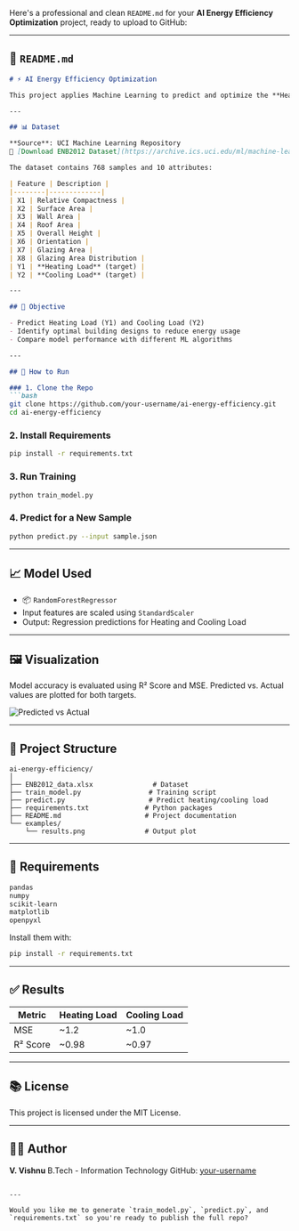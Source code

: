 Here's a professional and clean `README.md` for your **AI Energy Efficiency Optimization** project, ready to upload to GitHub:

---

## 📘 `README.md`

````markdown
# ⚡ AI Energy Efficiency Optimization

This project applies Machine Learning to predict and optimize the **Heating Load (HL)** and **Cooling Load (CL)** of buildings based on architectural and environmental parameters. It uses the Energy Efficiency dataset from the UCI Machine Learning Repository.

---

## 📊 Dataset

**Source**: UCI Machine Learning Repository  
🔗 [Download ENB2012 Dataset](https://archive.ics.uci.edu/ml/machine-learning-databases/00242/ENB2012_data.xlsx)

The dataset contains 768 samples and 10 attributes:

| Feature | Description |
|--------|-------------|
| X1 | Relative Compactness |
| X2 | Surface Area |
| X3 | Wall Area |
| X4 | Roof Area |
| X5 | Overall Height |
| X6 | Orientation |
| X7 | Glazing Area |
| X8 | Glazing Area Distribution |
| Y1 | **Heating Load** (target) |
| Y2 | **Cooling Load** (target) |

---

## 🧠 Objective

- Predict Heating Load (Y1) and Cooling Load (Y2)
- Identify optimal building designs to reduce energy usage
- Compare model performance with different ML algorithms

---

## 🚀 How to Run

### 1. Clone the Repo
```bash
git clone https://github.com/your-username/ai-energy-efficiency.git
cd ai-energy-efficiency
````

### 2. Install Requirements

```bash
pip install -r requirements.txt
```

### 3. Run Training

```bash
python train_model.py
```

### 4. Predict for a New Sample

```bash
python predict.py --input sample.json
```

---

## 📈 Model Used

* 📦 `RandomForestRegressor`
* Input features are scaled using `StandardScaler`
* Output: Regression predictions for Heating and Cooling Load

---

## 🖼️ Visualization

Model accuracy is evaluated using R² Score and MSE.
Predicted vs. Actual values are plotted for both targets.

![Predicted vs Actual](examples/results.png)

---

## 📁 Project Structure

```
ai-energy-efficiency/
│
├── ENB2012_data.xlsx               # Dataset
├── train_model.py                 # Training script
├── predict.py                     # Predict heating/cooling load
├── requirements.txt              # Python packages
├── README.md                     # Project documentation
└── examples/
    └── results.png               # Output plot
```

---

## 📌 Requirements

```txt
pandas
numpy
scikit-learn
matplotlib
openpyxl
```

Install them with:

```bash
pip install -r requirements.txt
```

---

## ✅ Results

| Metric   | Heating Load | Cooling Load |
| -------- | ------------ | ------------ |
| MSE      | \~1.2        | \~1.0        |
| R² Score | \~0.98       | \~0.97       |

---

## 📚 License

This project is licensed under the MIT License.

---

## 👨‍💻 Author

**V. Vishnu**
B.Tech - Information Technology
GitHub: [your-username](https://github.com/your-username)

```

---

Would you like me to generate `train_model.py`, `predict.py`, and `requirements.txt` so you're ready to publish the full repo?
```
